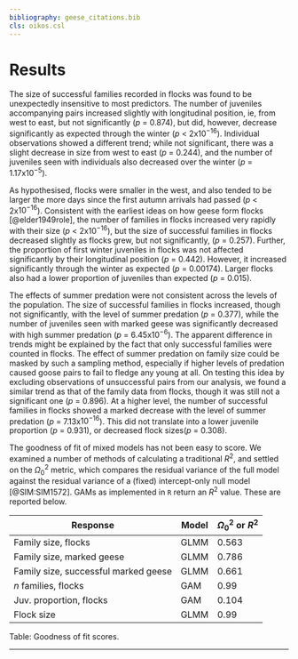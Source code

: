 ```yaml
---
bibliography: geese_citations.bib
cls: oikos.csl
---
```


# Results

The size of successful families recorded in flocks was found to be unexpectedly insensitive to most predictors. The number of juveniles accompanying pairs increased slightly with longitudinal position, ie, from west to east, but not significantly (*p* = 0.874), but did, however, decrease significantly as expected through the winter (*p* < 2x$10^{-16}$). Individual observations showed a different trend; while not significant, there was a slight decrease in size from west to east (*p* = 0.244), and the number of juveniles seen with individuals also decreased over the winter (*p* = 1.17x$10^{-5}$).

As hypothesised, flocks were smaller in the west, and also tended to be larger the more days since the first autumn arrivals had passed (*p* < 2x$10^{-16}$). Consistent with the earliest ideas on how geese form flocks [@elder1949role], the number of families in flocks increased very rapidly with their size (*p* < 2x$10^{-16}$), but the size of successful families in flocks decreased slightly as flocks grew, but not significantly, (*p* = 0.257).
Further, the proportion of first winter juveniles in flocks was not affected significantly by their longitudinal position (*p* = 0.442). However, it increased significantly through the winter as expected (*p* = 0.00174). Larger flocks also had a lower proportion of juveniles than expected (_p_ = 0.015).

The effects of summer predation were not consistent across the levels of the population. The size of successful families in flocks increased, though not significantly, with the level of summer predation (*p* = 0.377), while the number of juveniles seen with marked geese was significantly decreased with high summer predation (*p* = 6.45x$10^{-6}$). The apparent difference in trends might be explained by the fact that only successful families were counted in flocks. The effect of summer predation on family size could be masked by such a sampling method, especially if higher levels of predation caused goose pairs to fail to fledge any young at all. On testing this idea by excluding observations of unsuccessful pairs from our analysis, we found a similar trend as that of the family data from flocks, though it was still not a significant one (*p* = 0.896). At a higher level, the number of successful families in flocks showed a marked decrease with the level of summer predation (*p* = 7.13x$10^{-16}$). This did not translate into a lower juvenile proportion (_p_ = 0.931), or decreased flock sizes(*p* = 0.308).

The goodness of fit of mixed models has not been easy to score. We examined a number of methods of calculating a traditional $R^2$, and settled on the $\Omega^{2}_0$ metric, which compares the residual variance of the full model against the residual variance of a (fixed) intercept-only null model [@SIM:SIM1572]. GAMs as implemented in `R` return an $R^2$ value. These are reported below.

Response  |Model   |$\Omega^{2}_0$ or $R^2$   |
--|---|---|
Family size, flocks  |GLMM   |0.563   |
Family size, marked geese  |GLMM   |0.786   |
Family size, successful marked geese  |GLMM   |0.661   |
_n_ families, flocks  |GAM   |0.99   |
Juv. proportion, flocks  |GAM   |0.104   |
Flock size |GLMM|0.99

Table: Goodness of fit scores.

---
